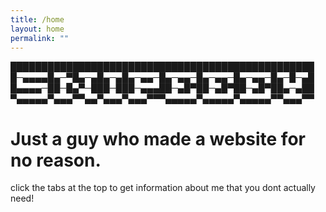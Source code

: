 ```yaml
---
title: /home
layout: home
permalink: ""
---
```

█████████████████████████████████████████████████
█─▄▄▄▄█▄─▀█▄─▄█▄─▄█▄─▄▄─█▄─▄▄─█▄─▄▄─█▄─▄▄─█▄─█─▄█
█▄▄▄▄─██─█▄▀─███─███─▄▄▄██─▄█▀██─▄█▀██─▄█▀██▄─▄██
▀▄▄▄▄▄▀▄▄▄▀▀▄▄▀▄▄▄▀▄▄▄▀▀▀▄▄▄▄▄▀▄▄▄▄▄▀▄▄▄▄▄▀▀▄▄▄▀▀

# Just a guy who made a website for no reason.

click the tabs at the top to get information about me that you dont actually need!
